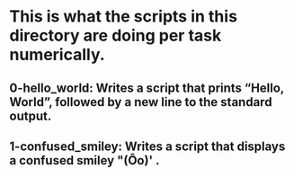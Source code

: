 # This is what the scripts in this directory are doing per task numerically.

## 0-hello_world: Writes a script that prints “Hello, World”, followed by a new line to the standard output.
## 1-confused_smiley: Writes a script that displays a confused smiley "(Ôo)' .
